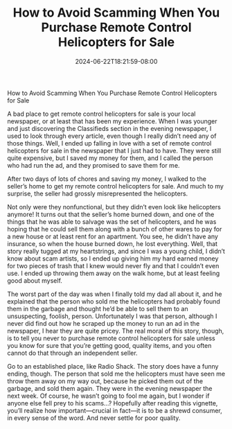 ﻿---
title: "How to Avoid Scamming When You Purchase Remote Control Helicopters for Sale"
date: 2024-06-22T18:21:59-08:00
description: "remote control helicopters Tips for Web Success"
featured_image: "/images/remote control helicopters.jpg"
tags: ["remote control helicopters"]
---

How to Avoid Scamming When You Purchase Remote Control Helicopters for Sale

A bad place to get remote control helicopters for sale is your local newspaper, or at least that has been my experience.  When I was younger and just discovering the Classifieds section in the evening newspaper, I used to look through every article, even though I really didn’t need any of those things.  Well, I ended up falling in love with a set of remote control helicopters for sale in the newspaper that I just had to have.  They were still quite expensive, but I saved my money for them, and I called the person who had run the ad, and they promised to save them for me.

After two days of lots of chores and saving my money, I walked to the seller’s home to get my remote control helicopters for sale.  And much to my surprise, the seller had grossly misrepresented the helicopters.

Not only were they nonfunctional, but they didn’t even look like helicopters anymore!  It turns out that the seller’s home burned down, and one of the things that he was able to salvage was the set of helicopters, and he was hoping that he could sell them along with a bunch of other wares to pay for a new house or at least rent for an apartment.  You see, he didn’t have any insurance, so when the house burned down, he lost everything.  Well, that story really tugged at my heartstrings, and since I was a young child, I didn’t know about scam artists, so I ended up giving him my hard earned money for two pieces of trash that I knew would never fly and that I couldn’t even use.  I ended up throwing them away on the walk home, but at least feeling good about myself.

The worst part of the day was when I finally told my dad all about it, and he explained that the person who sold me the helicopters had probably found them in the garbage and thought he’d be able to sell them to an unsuspecting, foolish, person.  Unfortunately I was that person, although I never did find out how he scraped up the money to run an ad in the newspaper, I hear they are quite pricey.  The real moral of this story, though, is to tell you never to purchase remote control helicopters for sale unless you know for sure that you’re getting good, quality items, and you often cannot do that through an independent seller.

Go to an established place, like Radio Shack.  The story does have a funny ending, though.  The person that sold me the helicopters must have seen me throw them away on my way out, because he picked them out of the garbage, and sold them again.  They were in the evening newspaper the next week.  Of course, he wasn’t going to fool me again, but I wonder if anyone else fell prey to his scams…?  Hopefully after reading this vignette, you’ll realize how important—crucial in fact—it is to be a shrewd consumer, in every sense of the word.  And never settle for poor quality.
